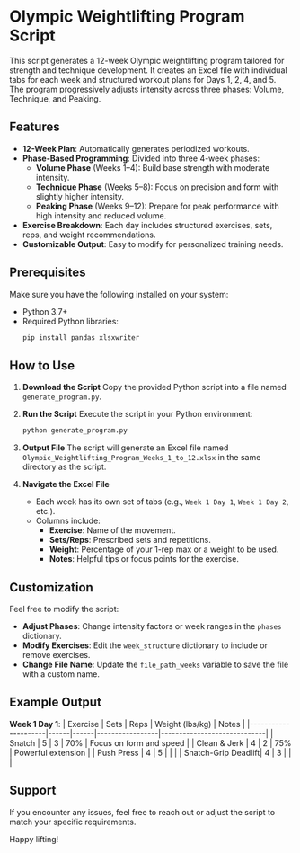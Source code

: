 # Olympic Weightlifting Program Script

This script generates a 12-week Olympic weightlifting program tailored for strength and technique development. It creates an Excel file with individual tabs for each week and structured workout plans for Days 1, 2, 4, and 5. The program progressively adjusts intensity across three phases: Volume, Technique, and Peaking.

## Features

- **12-Week Plan**: Automatically generates periodized workouts.
- **Phase-Based Programming**: Divided into three 4-week phases:
  - **Volume Phase** (Weeks 1–4): Build base strength with moderate intensity.
  - **Technique Phase** (Weeks 5–8): Focus on precision and form with slightly higher intensity.
  - **Peaking Phase** (Weeks 9–12): Prepare for peak performance with high intensity and reduced volume.
- **Exercise Breakdown**: Each day includes structured exercises, sets, reps, and weight recommendations.
- **Customizable Output**: Easy to modify for personalized training needs.

## Prerequisites

Make sure you have the following installed on your system:

- Python 3.7+
- Required Python libraries:
  ```bash
  pip install pandas xlsxwriter
  ```

## How to Use

1. **Download the Script**
   Copy the provided Python script into a file named `generate_program.py`.

2. **Run the Script**
   Execute the script in your Python environment:

   ```bash
   python generate_program.py
   ```

3. **Output File**
   The script will generate an Excel file named `Olympic_Weightlifting_Program_Weeks_1_to_12.xlsx` in the same directory as the script.

4. **Navigate the Excel File**
   - Each week has its own set of tabs (e.g., `Week 1 Day 1`, `Week 1 Day 2`, etc.).
   - Columns include:
     - **Exercise**: Name of the movement.
     - **Sets/Reps**: Prescribed sets and repetitions.
     - **Weight**: Percentage of your 1-rep max or a weight to be used.
     - **Notes**: Helpful tips or focus points for the exercise.

## Customization

Feel free to modify the script:

- **Adjust Phases**: Change intensity factors or week ranges in the `phases` dictionary.
- **Modify Exercises**: Edit the `week_structure` dictionary to include or remove exercises.
- **Change File Name**: Update the `file_path_weeks` variable to save the file with a custom name.

## Example Output

**Week 1 Day 1**:
| Exercise | Sets | Reps | Weight (lbs/kg) | Notes |
|---------------------|------|------|-----------------|-----------------------------|
| Snatch | 5 | 3 | 70% | Focus on form and speed |
| Clean & Jerk | 4 | 2 | 75% | Powerful extension |
| Push Press | 4 | 5 | | |
| Snatch-Grip Deadlift| 4 | 3 | | |

## Support

If you encounter any issues, feel free to reach out or adjust the script to match your specific requirements.

Happy lifting!
